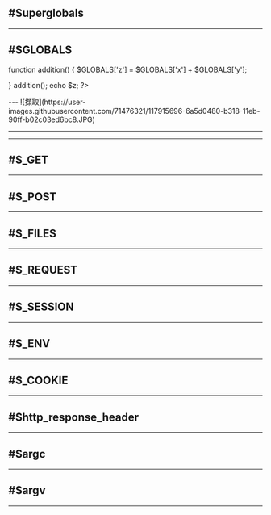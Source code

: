 #Superglobals
---

---
#$GLOBALS
---
<!DOCTYPE html>
<html>
<body>
<?php 
$x = 70;
$y = 25; 

function addition() {
  $GLOBALS['z'] = $GLOBALS['x'] + $GLOBALS['y'];
  
}
addition();
echo $z;
?>
</body>
</html>
---
![擷取](https://user-images.githubusercontent.com/71476321/117915696-6a5d0480-b318-11eb-90ff-b02c03ed6bc8.JPG)

---

---
#$_GET
---

---
#$_POST
---

---
#$_FILES
---

---
#$_REQUEST
---

---
#$_SESSION
---

---
#$_ENV
---

---
#$_COOKIE
---

---
#$http_response_header
---

---
#$argc
---

---
#$argv
---

---
